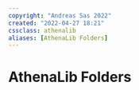 ```yaml
---
copyright: "Andreas Sas 2022"
created: "2022-04-27 18:21"
cssclass: athenalib
aliases: [AthenaLib Folders]
---
```

# AthenaLib Folders